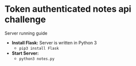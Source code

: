 # Token authenticated notes api challenge

Server running guide

- __Install Flask:__
Server is written in Python 3
    - `pip3 install Flask`
- __Start Server:__
    - `python3 notes.py`
